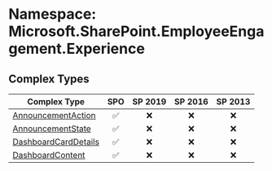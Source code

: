 # Namespace: Microsoft.SharePoint.EmployeeEngagement.Experience

## Complex Types

Complex Type | SPO | SP 2019 | SP 2016 | SP 2013
----------|:---:|:-------:|:-------:|:-------:
[AnnouncementAction](./ComplexTypes/AnnouncementAction.md) | ✅ | ❌ | ❌ | ❌
[AnnouncementState](./ComplexTypes/AnnouncementState.md) | ✅ | ❌ | ❌ | ❌
[DashboardCardDetails](./ComplexTypes/DashboardCardDetails.md) | ✅ | ❌ | ❌ | ❌
[DashboardContent](./ComplexTypes/DashboardContent.md) | ✅ | ❌ | ❌ | ❌